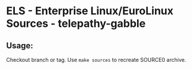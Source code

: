 # ELS - Enterprise Linux/EuroLinux Sources - telepathy-gabble
 
## Usage:
  Checkout branch or tag. Use `make sources` to recreate  SOURCE0 archive.
